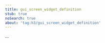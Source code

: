 ```yaml
---
title: gui_screen_widget_definition
stub: true
noSearch: true
about: 'tag:h3/gui_screen_widget_definition'
---
```

  ...
  